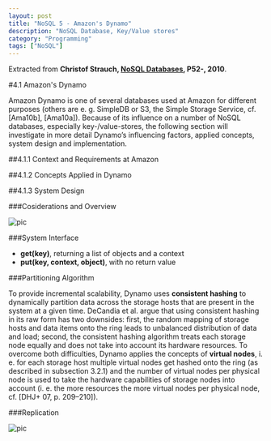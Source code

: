 ```yaml
---
layout: post
title: "NoSQL 5 - Amazon's Dynamo"
description: "NoSQL Database, Key/Value stores"
category: "Programming"
tags: ["NoSQL"]
---
```


Extracted from **Christof Strauch, [NoSQL Databases](http://www.christof-strauch.de/nosqldbs.pdf), P52-,  2010**.

#4.1 Amazon's Dynamo

Amazon Dynamo is one of several databases used at Amazon for different purposes (others are e. g. SimpleDB or S3, the Simple Storage Service, cf. [Ama10b], [Ama10a]). Because of its influence on a number of NoSQL databases, especially key-/value-stores, the following section will investigate in more detail Dynamo’s influencing factors, applied concepts, system design and implementation.

##4.1.1 Context and Requirements at Amazon

##4.1.2 Concepts Applied in Dynamo

##4.1.3 System Design

###Cosiderations and Overview

![pic](http://media-cache-ec0.pinimg.com/originals/81/57/72/815772e1217b54735ea219dd79ef376c.jpg)

###System Interface

- **get(key)**, returning a list of objects and a context
- **put(key, context, object)**, with no return value

###Partitioning Algorithm

To provide incremental scalability, Dynamo uses **consistent hashing** to dynamically partition data across the storage hosts that are present in the system at a given time. DeCandia et al. argue that using consistent hashing in its raw form has two downsides: first, the random mapping of storage hosts and data items onto the ring leads to unbalanced distribution of data and load; second, the consistent hashing algorithm treats each storage node equally and does not take into account its hardware resources. To overcome both difficulties, Dynamo applies the concepts of **virtual nodes**, i. e. for each storage host multiple virtual nodes get hashed onto the ring (as described in subsection 3.2.1) and the number of virtual nodes per physical node is used to take the hardware capabilities of storage nodes into account (i. e. the more resources the more virtual nodes per physical node, cf. [DHJ+ 07, p. 209–210]).

###Replication

![pic](http://media-cache-ec0.pinimg.com/originals/68/2f/d5/682fd5df2359f6f4cd4923f025e233d5.jpg)